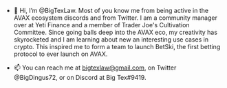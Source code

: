 - 👋 Hi, I’m @BigTexLaw. 
Most of you know me from being active in the AVAX ecosystem discords and from Twitter. 
I am a community manager over at Yeti Finance and a member of Trader Joe's Cultivation Committee. 
Since going balls deep into the AVAX eco, my creativity has skyrocketed and I am learning about new an interesting use cases in crypto. 
This inspired me to form a team to launch BetSki, the first betting protocol to ever launch on AVAX. 

- 📫 You can reach me at bigtexlaw@gmail.com, on Twitter @BigDingus72, or on Discord at Big Tex#9419.
